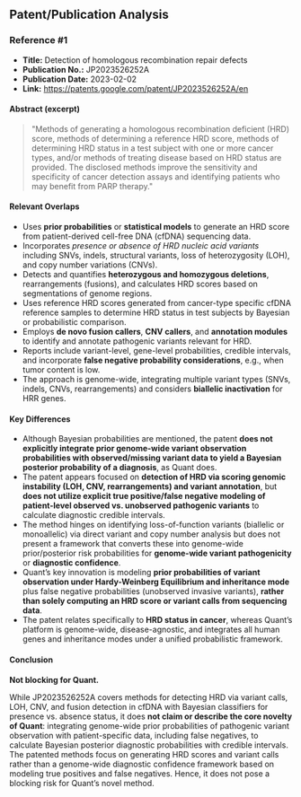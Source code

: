 ## Patent/Publication Analysis

### Reference #1

- **Title:** Detection of homologous recombination repair defects
- **Publication No.:** JP2023526252A
- **Publication Date:** 2023-02-02
- **Link:** https://patents.google.com/patent/JP2023526252A/en

#### Abstract (excerpt)

> "Methods of generating a homologous recombination deficient (HRD) score, methods of determining a reference HRD score, methods of determining HRD status in a test subject with one or more cancer types, and/or methods of treating disease based on HRD status are provided. The disclosed methods improve the sensitivity and specificity of cancer detection assays and identifying patients who may benefit from PARP therapy."

#### Relevant Overlaps

- Uses **prior probabilities** or **statistical models** to generate an HRD score from patient-derived cell-free DNA (cfDNA) sequencing data.
- Incorporates *presence or absence of HRD nucleic acid variants* including SNVs, indels, structural variants, loss of heterozygosity (LOH), and copy number variations (CNVs).
- Detects and quantifies **heterozygous and homozygous deletions**, rearrangements (fusions), and calculates HRD scores based on segmentations of genome regions.
- Uses reference HRD scores generated from cancer-type specific cfDNA reference samples to determine HRD status in test subjects by Bayesian or probabilistic comparison.
- Employs **de novo fusion callers**, **CNV callers**, and **annotation modules** to identify and annotate pathogenic variants relevant for HRD.
- Reports include variant-level, gene-level probabilities, credible intervals, and incorporate **false negative probability considerations**, e.g., when tumor content is low.
- The approach is genome-wide, integrating multiple variant types (SNVs, indels, CNVs, rearrangements) and considers **biallelic inactivation** for HRR genes.

#### Key Differences

- Although Bayesian probabilities are mentioned, the patent **does not explicitly integrate prior genome-wide variant observation probabilities with observed/missing variant data to yield a Bayesian posterior probability of a diagnosis**, as Quant does.
- The patent appears focused on **detection of HRD via scoring genomic instability (LOH, CNV, rearrangements) and variant annotation**, but **does not utilize explicit true positive/false negative modeling of patient-level observed vs. unobserved pathogenic variants** to calculate diagnostic credible intervals.
- The method hinges on identifying loss-of-function variants (biallelic or monoallelic) via direct variant and copy number analysis but does not present a framework that converts these into genome-wide prior/posterior risk probabilities for **genome-wide variant pathogenicity** or **diagnostic confidence**.
- Quant’s key innovation is modeling **prior probabilities of variant observation under Hardy-Weinberg Equilibrium and inheritance mode** plus false negative probabilities (unobserved invasive variants), **rather than solely computing an HRD score or variant calls from sequencing data**.
- The patent relates specifically to **HRD status in cancer**, whereas Quant’s platform is genome-wide, disease-agnostic, and integrates all human genes and inheritance modes under a unified probabilistic framework.

#### Conclusion

**Not blocking for Quant.**

While JP2023526252A covers methods for detecting HRD via variant calls, LOH, CNV, and fusion detection in cfDNA with Bayesian classifiers for presence vs. absence status, it does **not claim or describe the core novelty of Quant**: integrating genome-wide prior probabilities of pathogenic variant observation with patient-specific data, including false negatives, to calculate Bayesian posterior diagnostic probabilities with credible intervals. The patented methods focus on generating HRD scores and variant calls rather than a genome-wide diagnostic confidence framework based on modeling true positives and false negatives. Hence, it does not pose a blocking risk for Quant’s novel method.
